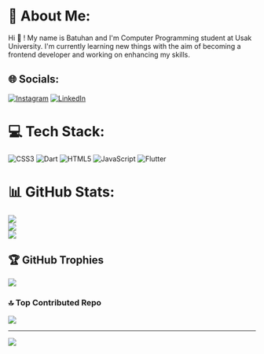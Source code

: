 # 💫 About Me:
Hi 👋 ! My name is Batuhan and I'm Computer Programming student at Usak University. I'm currently learning new things with the aim of becoming a frontend developer and working on enhancing my skills.


## 🌐 Socials:
[![Instagram](https://img.shields.io/badge/Instagram-%23E4405F.svg?logo=Instagram&logoColor=white)](https://instagram.com/batudv) [![LinkedIn](https://img.shields.io/badge/LinkedIn-%230077B5.svg?logo=linkedin&logoColor=white)](https://linkedin.com/in/batuhan-deveci-115b99183/) 

# 💻 Tech Stack:
![CSS3](https://img.shields.io/badge/css3-%231572B6.svg?style=for-the-badge&logo=css3&logoColor=white) ![Dart](https://img.shields.io/badge/dart-%230175C2.svg?style=for-the-badge&logo=dart&logoColor=white) ![HTML5](https://img.shields.io/badge/html5-%23E34F26.svg?style=for-the-badge&logo=html5&logoColor=white) ![JavaScript](https://img.shields.io/badge/javascript-%23323330.svg?style=for-the-badge&logo=javascript&logoColor=%23F7DF1E) ![Flutter](https://img.shields.io/badge/Flutter-%2302569B.svg?style=for-the-badge&logo=Flutter&logoColor=white)
# 📊 GitHub Stats:
![](https://github-readme-stats.vercel.app/api?username=Batudv&theme=tokyonight&hide_border=false&include_all_commits=true&count_private=false)<br/>
![](https://github-readme-streak-stats.herokuapp.com/?user=Batudv&theme=tokyonight&hide_border=false)<br/>
![](https://github-readme-stats.vercel.app/api/top-langs/?username=Batudv&theme=tokyonight&hide_border=false&include_all_commits=true&count_private=false&layout=compact)

## 🏆 GitHub Trophies
![](https://github-profile-trophy.vercel.app/?username=Batudv&theme=tokyonight&no-frame=true&no-bg=true&margin-w=4)

### 🔝 Top Contributed Repo
![](https://github-contributor-stats.vercel.app/api?username=Batudv&limit=5&theme=tokyonight&combine_all_yearly_contributions=true)

---
[![](https://visitcount.itsvg.in/api?id=Batudv&icon=8&color=6)](https://visitcount.itsvg.in)

<!-- Proudly created with GPRM ( https://gprm.itsvg.in ) -->

